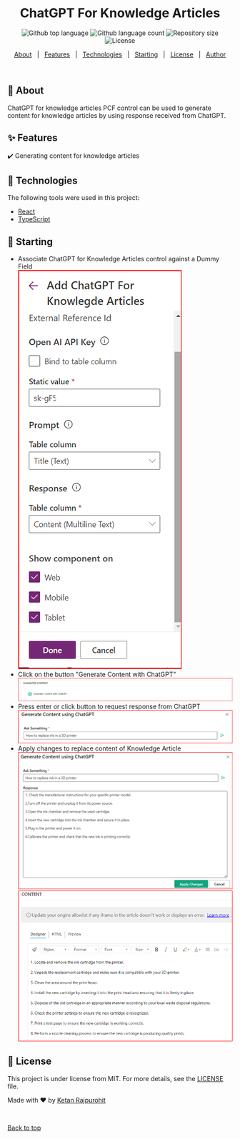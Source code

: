 <h1 align="center">ChatGPT For Knowledge Articles</h1>

<p align="center">
  <img alt="Github top language" src="https://img.shields.io/github/languages/top/Krajpurohit/ChatGPTForKnowledgeArticles?color=56BEB8">

  <img alt="Github language count" src="https://img.shields.io/github/languages/count/Krajpurohit/ChatGPTForKnowledgeArticles?color=56BEB8">

  <img alt="Repository size" src="https://img.shields.io/github/repo-size/Krajpurohit/ChatGPTForKnowledgeArticles?color=56BEB8">

  <img alt="License" src="https://img.shields.io/github/license/Krajpurohit/ChatGPTForKnowledgeArticles?color=56BEB8">

  <!-- <img alt="Github issues" src="https://img.shields.io/github/issues/Krajpurohit/ChatGPTForKnowledgeArticles?color=56BEB8" /> -->

  <!-- <img alt="Github forks" src="https://img.shields.io/github/forks/Krajpurohit/ChatGPTForKnowledgeArticles?color=56BEB8" /> -->

  <!-- <img alt="Github stars" src="https://img.shields.io/github/stars/Krajpurohit/ChatGPTForKnowledgeArticles?color=56BEB8" /> -->
</p>

<!-- Status -->

<!-- <h4 align="center"> 
	🚧  Pcf Project 🚀 Under construction...  🚧
</h4> 

<hr> -->

<p align="center">
  <a href="#dart-about">About</a> &#xa0; | &#xa0; 
  <a href="#sparkles-features">Features</a> &#xa0; | &#xa0;
  <a href="#rocket-technologies">Technologies</a> &#xa0; | &#xa0;
  <a href="#checkered_flag-starting">Starting</a> &#xa0; | &#xa0;
  <a href="#memo-license">License</a> &#xa0; | &#xa0;
  <a href="https://github.com/Krajpurohit" target="_blank">Author</a>
</p>

<br>

## :dart: About ##

ChatGPT for knowledge articles PCF control can be used to generate content for knowledge articles by using response received from ChatGPT.

## :sparkles: Features ##

:heavy_check_mark: Generating content for knowledge articles

## :rocket: Technologies ##

The following tools were used in this project:

- [React](https://pt-br.reactjs.org/)
- [TypeScript](https://www.typescriptlang.org/)


## :checkered_flag: Starting ##

* Associate ChatGPT for Knowledge Articles control against a Dummy Field  <br>
  <img alt="Associate Control" src="https://github.com/Krajpurohit/ChatGPTForKnowledgeArticles/blob/master/Demo/images/Associate%20Control.png">
* Click on the button "Generate Content with ChatGPT"
  <img alt="Click Button" src="https://github.com/Krajpurohit/ChatGPTForKnowledgeArticles/blob/master/Demo/images/Click%20Button.png">
* Press enter or click button to request response from ChatGPT
  <img alt="Send Request" src="https://github.com/Krajpurohit/ChatGPTForKnowledgeArticles/blob/master/Demo/images/Send%20Request.png">
* Apply changes to replace content of Knowledge Article
   <img alt="Apply Changes" src="https://github.com/Krajpurohit/ChatGPTForKnowledgeArticles/blob/master/Demo/images/Apply%20Changes.png">
   <img alt="Updated Content" src="https://github.com/Krajpurohit/ChatGPTForKnowledgeArticles/blob/master/Demo/images/Updated%20Content.png">



## :memo: License ##

This project is under license from MIT. For more details, see the [LICENSE](https://github.com/Krajpurohit/ChatGPTForKnowledgeArticles/blob/master/LICENSE) file.


Made with :heart: by <a href="https://github.com/Krajpurohit" target="_blank">Ketan Rajpurohit</a>

&#xa0;

<a href="#top">Back to top</a>
